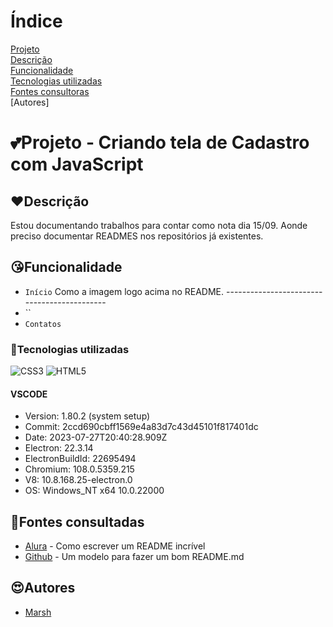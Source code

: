 # Índice

[Projeto](https://github.com/MarshyyUWU/cadastroJava/blob/main/README.md#projeto---criando-tela-de-cadastro-com-javascript)  
[Descrição](https://github.com/MarshyyUWU/cadastroJava/blob/main/README.md#%EF%B8%8Fdescri%C3%A7%C3%A3o)  
[Funcionalidade](https://github.com/MarshyyUWU/cadastroJava/blob/main/README.md#funcionalidade)  
[Tecnologias utilizadas](https://github.com/MarshyyUWU/cadastroJava/blob/main/README.md#tecnologias-utilizadas)  
[Fontes consultoras](https://github.com/MarshyyUWU/cadastroJava/blob/main/README.md#fontes-consultadas)   
[Autores]  

# 💕Projeto - Criando tela de Cadastro com JavaScript

## ❤️Descrição

Estou documentando trabalhos para contar como nota dia 15/09. Aonde preciso documentar READMES nos repositórios já existentes.

## 😘Funcionalidade

- `Início`
Como a imagem logo acima no README. --------------------------------------------
- ``
- `Contatos`
### 💖Tecnologias utilizadas
![CSS3](https://img.shields.io/badge/css3-%231572B6.svg?style=for-the-badge&logo=css3&logoColor=white)
![HTML5](https://img.shields.io/badge/html5-%23E34F26.svg?style=for-the-badge&logo=html5&logoColor=white)
#### VSCODE
- Version: 1.80.2 (system setup)  
- Commit: 2ccd690cbff1569e4a83d7c43d45101f817401dc  
- Date: 2023-07-27T20:40:28.909Z  
- Electron: 22.3.14  
- ElectronBuildId: 22695494  
- Chromium: 108.0.5359.215   
- V8: 10.8.168.25-electron.0  
- OS: Windows_NT x64 10.0.22000  
## 🥰Fontes consultadas

* [Alura](https://www.alura.com.br/artigos/escrever-bom-readme) - Como escrever um README incrível
* [Github](https://gist.github.com/lohhans/f8da0b147550df3f96914d3797e9fb89) - Um modelo para fazer um bom README.md

## 😍Autores
* [Marsh](https://github.com/MarshyyUWU)


